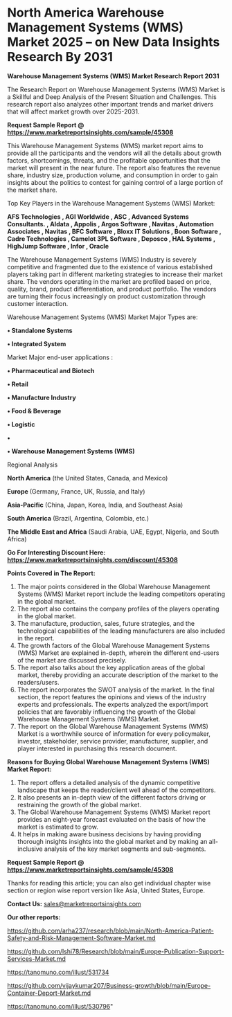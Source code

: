 

# North America Warehouse Management Systems (WMS) Market 2025 – on New Data Insights Research By 2031

<strong>Warehouse Management Systems (WMS) Market Research Report 2031</strong>

The Research Report on Warehouse Management Systems (WMS) Market is a Skillful and Deep Analysis of the Present Situation and Challenges. This research report also analyzes other important trends and market drivers that will affect market growth over 2025-2031.

<strong>Request Sample Report @ <a href=https://www.marketreportsinsights.com/sample/45308>https://www.marketreportsinsights.com/sample/45308</a></strong>

This Warehouse Management Systems (WMS) market report aims to provide all the participants and the vendors will all the details about growth factors, shortcomings, threats, and the profitable opportunities that the market will present in the near future. The report also features the revenue share, industry size, production volume, and consumption in order to gain insights about the politics to contest for gaining control of a large portion of the market share.

Top Key Players in the Warehouse Management Systems (WMS) Market:

<strong>AFS Technologies , AGI Worldwide , ASC , Advanced Systems Consultants. , Aldata , Appolis , Argos Software , Navitas , Automation Associates , Navitas , BFC Software , Bloxx IT Solutions , Boon Software , Cadre Technologies , Camelot 3PL Software , Deposco , HAL Systems , HighJump Software , Infor , Oracle </strong>

The Warehouse Management Systems (WMS) Industry is severely competitive and fragmented due to the existence of various established players taking part in different marketing strategies to increase their market share. The vendors operating in the market are profiled based on price, quality, brand, product differentiation, and product portfolio. The vendors are turning their focus increasingly on product customization through customer interaction.

Warehouse Management Systems (WMS) Market Major Types are:

<strong>•  Standalone Systems 

•  Integrated System</strong>

Market Major end-user applications :

<strong>•  Pharmaceutical and Biotech 

•  Retail 

•  Manufacture Industry 

•  Food & Beverage 

•  Logistic 

•  

•  Warehouse Management Systems (WMS)</strong>

Regional Analysis

</u><strong><b>North America</b></strong> (the United States, Canada, and Mexico)

<strong><b>Europe </b></strong>(Germany, France, UK, Russia, and Italy)

<strong><b>Asia-Pacific</b></strong> (China, Japan, Korea, India, and Southeast Asia)

<strong><b>South America</b></strong> (Brazil, Argentina, Colombia, etc.)

<strong><b>The Middle East and Africa</b></strong> (Saudi Arabia, UAE, Egypt, Nigeria, and South Africa)

<strong>Go For Interesting Discount Here: <a href=https://www.marketreportsinsights.com/discount/45308>https://www.marketreportsinsights.com/discount/45308</a></strong>

<strong>Points Covered in The Report:</strong>
<ol>
  <li>The major points considered in the Global Warehouse Management Systems (WMS) Market report include the leading competitors operating in the global market.</li>
  <li>The report also contains the company profiles of the players operating in the global market.</li>
  <li>The manufacture, production, sales, future strategies, and the technological capabilities of the leading manufacturers are also included in the report.</li>
  <li>The growth factors of the Global Warehouse Management Systems (WMS) Market are explained in-depth, wherein the different end-users of the market are discussed precisely.</li>
  <li>The report also talks about the key application areas of the global market, thereby providing an accurate description of the market to the readers/users.</li>
  <li>The report incorporates the SWOT analysis of the market. In the final section, the report features the opinions and views of the industry experts and professionals. The experts analyzed the export/import policies that are favorably influencing the growth of the Global Warehouse Management Systems (WMS) Market.</li>
  <li>The report on the Global Warehouse Management Systems (WMS) Market is a worthwhile source of information for every policymaker, investor, stakeholder, service provider, manufacturer, supplier, and player interested in purchasing this research document.</li>
</ol>
<strong>Reasons for Buying Global Warehouse Management Systems (WMS) Market Report:</strong>

<ol>
  <li>The report offers a detailed analysis of the dynamic competitive landscape that keeps the reader/client well ahead of the competitors.</li>
  <li>It also presents an in-depth view of the different factors driving or restraining the growth of the global market.</li>
  <li>The Global Warehouse Management Systems (WMS) Market report provides an eight-year forecast evaluated on the basis of how the market is estimated to grow.</li>
  <li>It helps in making aware business decisions by having providing thorough insights insights into the global market and by making an all-inclusive analysis of the key market segments and sub-segments.</li>
</ol>
<strong>Request Sample Report @ <a href=https://www.marketreportsinsights.com/sample/45308>https://www.marketreportsinsights.com/sample/45308</a></strong>


Thanks for reading this article; you can also get individual chapter wise section or region wise report version like Asia, United States, Europe.

<strong>Contact Us:</strong>
sales@marketreportsinsights.com

<strong>Our other reports:</strong>

<a href=https://github.com/arha237/research/blob/main/North-America-Patient-Safety-and-Risk-Management-Software-Market.md>https://github.com/arha237/research/blob/main/North-America-Patient-Safety-and-Risk-Management-Software-Market.md</a>

<a href=https://github.com/Ishi78/Research/blob/main/Europe-Publication-Support-Services-Market.md>https://github.com/Ishi78/Research/blob/main/Europe-Publication-Support-Services-Market.md</a>

<a href=https://tanomuno.com/illust/531734>https://tanomuno.com/illust/531734</a>

<a href=https://github.com/vijaykumar207/Business-growth/blob/main/Europe-Container-Deport-Market.md>https://github.com/vijaykumar207/Business-growth/blob/main/Europe-Container-Deport-Market.md</a>

<a href=https://tanomuno.com/illust/530796>https://tanomuno.com/illust/530796</a>"
